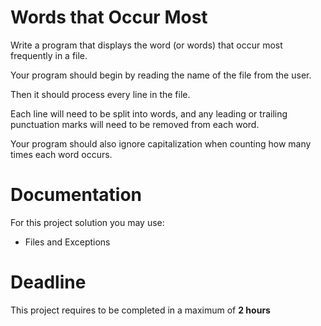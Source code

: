 # Words that Occur Most

Write a program that displays the word (or words) that occur most frequently in a file. 

Your program should begin by reading the name of the file from the user. 

Then it should process every line in the file. 

Each line will need to be split into words, and any leading or trailing punctuation marks will need to be removed from each word. 

Your program should also ignore capitalization when counting how many times each word occurs.
		 
# Documentation

For this project solution you may use:

- Files and Exceptions

# Deadline

This project requires to be completed in a maximum of **2 hours**
